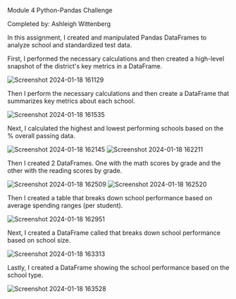 Module 4 Python-Pandas Challenge

Completed by: Ashleigh Wittenberg

In this assignment, I created and manipulated Pandas DataFrames to analyze school and standardized test data.

First, I performed the necessary calculations and then created a high-level snapshot of the district's key metrics in a DataFrame. 

![Screenshot 2024-01-18 161129](https://github.com/Ashleigh-Wittenberg/pandas-challenge/assets/152832328/4cf12052-ec7f-47c4-bdb8-d95fd490d427)

Then I perform the necessary calculations and then create a DataFrame that summarizes key metrics about each school.

![Screenshot 2024-01-18 161535](https://github.com/Ashleigh-Wittenberg/pandas-challenge/assets/152832328/3d071fc7-06ee-4d30-9159-16dfbe313142)

Next, I calculated the highest and lowest performing schools based on the % overall passing data.

![Screenshot 2024-01-18 162145](https://github.com/Ashleigh-Wittenberg/pandas-challenge/assets/152832328/c3d22283-73eb-4253-b902-2cd4fa237d8a)
![Screenshot 2024-01-18 162211](https://github.com/Ashleigh-Wittenberg/pandas-challenge/assets/152832328/3a4005b9-1881-4ebd-aa8e-8166fd40c5f2)

Then I created 2 DataFrames. One with the math scores by grade and the other with the reading scores by grade.

![Screenshot 2024-01-18 162509](https://github.com/Ashleigh-Wittenberg/pandas-challenge/assets/152832328/34cc60fc-f3a2-4c0a-9926-90e476b35a52)
![Screenshot 2024-01-18 162520](https://github.com/Ashleigh-Wittenberg/pandas-challenge/assets/152832328/ca567d27-3738-4ab1-b6fb-b71df799c3ac)

Then I created a table that breaks down school performance based on average spending ranges (per student).

![Screenshot 2024-01-18 162951](https://github.com/Ashleigh-Wittenberg/pandas-challenge/assets/152832328/c2d0150f-83b2-4092-a55a-42fa986b6219)

Next, I created a DataFrame called that breaks down school performance based on school size.

![Screenshot 2024-01-18 163313](https://github.com/Ashleigh-Wittenberg/pandas-challenge/assets/152832328/a8ba3eb9-5031-47a3-a9e8-bb3e150db34a)

Lastly, I created a DataFrame showing the school performance based on the school type.

![Screenshot 2024-01-18 163528](https://github.com/Ashleigh-Wittenberg/pandas-challenge/assets/152832328/b9bb6c6d-0684-4a03-ad8e-7ec98498d92c)
